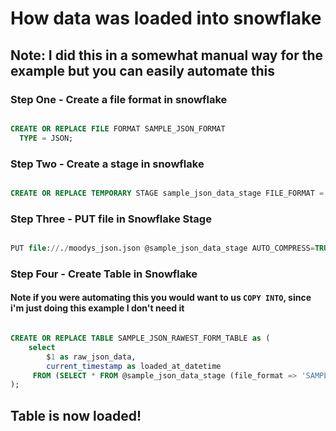 # How data was loaded into snowflake


## Note: I did this in a somewhat manual way for the example but you can easily automate this


### Step One - Create a file format in snowflake
```sql

CREATE OR REPLACE FILE FORMAT SAMPLE_JSON_FORMAT
  TYPE = JSON;

```


### Step Two - Create a stage in snowflake
```sql

CREATE OR REPLACE TEMPORARY STAGE sample_json_data_stage FILE_FORMAT = SAMPLE_JSON_FORMAT;

```


### Step Three - PUT file in Snowflake Stage
```sql

PUT file://./moodys_json.json @sample_json_data_stage AUTO_COMPRESS=TRUE;

```

### Step Four - Create Table in Snowflake 
#### Note if you were automating this you would want to us `COPY INTO`, since i'm just doing this example I don't need it

```sql

CREATE OR REPLACE TABLE SAMPLE_JSON_RAWEST_FORM_TABLE as (
    select 
        $1 as raw_json_data,
        current_timestamp as loaded_at_datetime
     FROM (SELECT * FROM @sample_json_data_stage (file_format => 'SAMPLE_JSON_FORMAT') t)
);

```

## Table is now loaded!